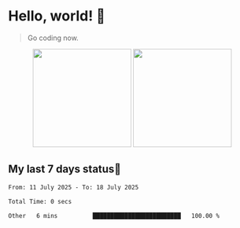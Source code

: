 # Hello, world! 🥰
> Go coding now.

<div align="center">
<div><img src="https://github-readme-stats.vercel.app/api?username=Xrondev&count_private=true" height="200px"/> <img src="https://github-readme-stats.vercel.app/api/top-langs/?username=Xrondev" height="200px"/></div>
</div>
<div align="center"></div>  

## My last 7 days status🧐

<!--START_SECTION:waka-->

```txt
From: 11 July 2025 - To: 18 July 2025

Total Time: 0 secs

Other   6 mins          █████████████████████████   100.00 %
```

<!--END_SECTION:waka-->
